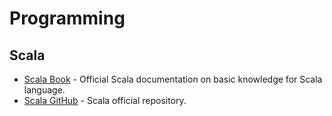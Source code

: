 # Programming
## Scala
- [Scala Book](https://docs.scala-lang.org/overviews/scala-book/introduction.html) - 
  Official Scala documentation on basic knowledge for Scala language.
- [Scala GitHub](https://github.com/scala) - Scala official repository.

